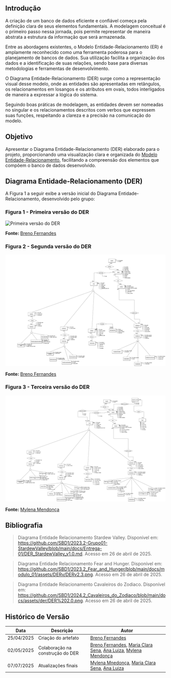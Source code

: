 ## Introdução

A criação de um banco de dados eficiente e confiável começa pela definição clara de seus elementos fundamentais. A modelagem conceitual é o primeiro passo nessa jornada, pois permite representar de maneira abstrata a estrutura da informação que será armazenada.

Entre as abordagens existentes, o Modelo Entidade-Relacionamento (ER) é amplamente reconhecido como uma ferramenta poderosa para o planejamento de bancos de dados. Sua utilização facilita a organização dos dados e a identificação de suas relações, sendo base para diversas metodologias e ferramentas de desenvolvimento.

O Diagrama Entidade-Relacionamento (DER) surge como a representação visual desse modelo, onde as entidades são apresentadas em retângulos, os relacionamentos em losangos e os atributos em ovais, todos interligados de maneira a expressar a lógica do sistema.

Seguindo boas práticas de modelagem, as entidades devem ser nomeadas no singular e os relacionamentos descritos com verbos que expressem suas funções, respeitando a clareza e a precisão na comunicação do modelo.
## Objetivo

Apresentar o Diagrama Entidade-Relacionamento (DER) elaborado para o projeto, proporcionando uma visualização clara e organizada do [Modelo Entidade-Relacionamento](mer.md), facilitando a compreensão dos elementos que compõem o banco de dados desenvolvido.

## Diagrama Entidade-Relacionamento (DER)

A Figura 1 a seguir exibe a versão inicial do Diagrama Entidade-Relacionamento, desenvolvido pelo grupo:

### Figura 1 - Primeira versão do DER

![Primeira versão do DER](../assets/DER1.0.png)

**Fonte:** [Breno Fernandes](https://github.com/Brenofrds)

### Figura 2 - Segunda versão do DER

![Segunda versão do DER](../assets/Conceitual_2.0.png)

**Fonte:** [Breno Fernandes](https://github.com/Brenofrds)

### Figura 3 - Terceira versão do DER

![Terceira versão do DER](../assets/Conceitual_3.0.png)

**Fonte:** [Mylena Mendonça](https://github.com/MylenaTrindade)


## Bibliografia

> Diagrama Entidade Relacionamento Stardew Valley. Disponível em: https://github.com/SBD1/2023.2-Grupo01-StardewValley/blob/main/docs/Entrega-01/DER_StardewValley_v1.0.md. Acesso em 26 de abril de 2025.

> Diagrama Entidade Relacionamento Fear and Hunger. Disponível em: https://github.com/SBD1/2023.2_Fear_and_Hunger/blob/main/docs/modulo_01/assets/DERv/DERv2.3.png. Acesso em 26 de abril de 2025.

> Diagrama Entidade Relacionamento Cavaleiros do Zodiaco. Disponível em: https://github.com/SBD1/2024.2_Cavaleiros_do_Zodiaco/blob/main/docs/assets/der/DER%202.0.png. Acesso em 26 de abril de 2025.


## Histórico de Versão

| Data       | Descrição                          | Autor                                                                 |
|------------|------------------------------------|-----------------------------------------------------------------------|
| 25/04/2025 | Criação do artefato                | [Breno Fernandes](https://github.com/Brenofrds)                      |
| 02/05/2025 | Colaboração na construção do DER   | [Breno Fernandes](https://github.com/Brenofrds), [Maria Clara Sena](https://github.com/mclarasena), [Ana Luiza](https://github.com/luluaroeira), [Mylena Mendonça](https://github.com/MylenaTrindade) |
| 07/07/2025 | Atualizações finais | [Mylena Mnedonça](https://github.com/MylenaTrindade), [Maria Clara Sena](https://github.com/mclarasenaa), [Ana Luiza](https://github.com/luluaroeira)


